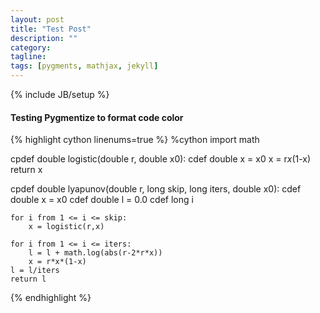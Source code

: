 ```yaml
---
layout: post
title: "Test Post"
description: ""
category:
tagline:
tags: [pygments, mathjax, jekyll]
---
```

{% include JB/setup %}

#### Testing Pygmentize to format code color
{% highlight cython linenums=true %}
%cython
import math

cpdef double logistic(double r, double x0):
    cdef double x = x0
    x = r*x*(1-x)
    return x
  
cpdef double lyapunov(double r, long skip, long iters, double x0):
    cdef double x = x0
    cdef double l = 0.0
    cdef long i    
    
    for i from 1 <= i <= skip:
        x = logistic(r,x)
    
    for i from 1 <= i <= iters:
        l = l + math.log(abs(r-2*r*x))
        x = r*x*(1-x)
    l = l/iters
    return l
{% endhighlight %}
